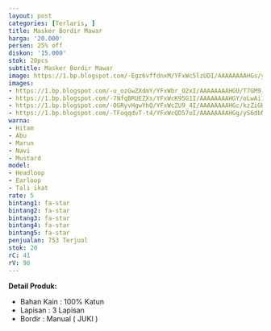 ```yaml
---
layout: post
categories: [Terlaris, ]
title: Masker Bordir Mawar
harga: '20.000'
persen: 25% off
diskon: '15.000'
stok: 20pcs
subtitle: Masker Bordir Mawar
image: https://1.bp.blogspot.com/-Egz6vffdnxM/YFxWc5lzUDI/AAAAAAAAHGs/yT2SywMN_5IBnuFniLIVZWLXZ1wAoQIpACLcBGAsYHQ/s320/utama.jpg
images:
- https://1.bp.blogspot.com/-u_ozGwZXdmY/YFxWbr_O2xI/AAAAAAAAHGU/T7GM9_lvFYcK4yMOQSDvyg18MKXwq7O3ACLcBGAsYHQ/s320/hitam.jpg
- https://1.bp.blogspot.com/-7NfqBRUEZXs/YFxWcK95G1I/AAAAAAAAHGY/oLwAi1A-lcgfXQ35KnFNopL7yAC85Q3TgCLcBGAsYHQ/s320/marun.jpg
- https://1.bp.blogspot.com/-OGRyvHgwYhQ/YFxWcZU9_4I/AAAAAAAAHGc/kzZiGK8bxU8bhlcK-MdN6mVqte6oXOI0QCLcBGAsYHQ/s320/mustard.jpg
- https://1.bp.blogspot.com/-TFoqqdvT-t4/YFxWcQD57oI/AAAAAAAAHGg/yS6dbNF-D2o4GdKeAEwEuFay_ffcvFSQwCLcBGAsYHQ/s320/navi.jpg
warna:
- Hitam
- Abu
- Marun
- Navi
- Mustard
model:
- Headloop
- Earloop
- Tali ikat
rate: 5
bintang1: fa-star
bintang2: fa-star
bintang3: fa-star
bintang4: fa-star
bintang5: fa-star
penjualan: 753 Terjual
stok: 20
rC: 41
rV: 98
---
```



<b>Detail Produk:</b>
<ul>
<li>Bahan Kain : 100% Katun</li>
<li>Lapisan : 3 Lapisan</li>
<li>Bordir : Manual ( JUKI )</li>
</ul>
